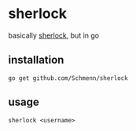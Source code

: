 # sherlock

basically [sherlock](https://github.com/sherlock-project/sherlock), but in go

## installation

`go get github.com/Schmenn/sherlock`

## usage

`sherlock <username>`
